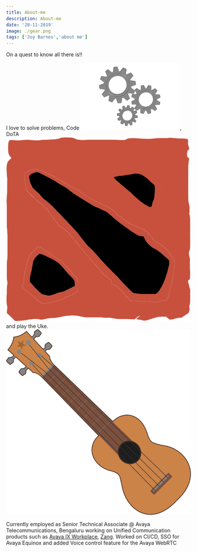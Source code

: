 ```yaml
---
title: About-me
description: About-me
date: '20-11-2019'
image: ./gear.png
tags: ['Joy Barnes','about me']
---
```


On a quest to know all there is!!

I love to solve problems, Code![Code](./gear.png), DoTA ![Dota](./dota2.png) and play the Uke.![Uke](./ukulele.png)

Currently employed as Senior Technical Associate @ Avaya Telecommunications, Bengaluru working on Unified Communication products such as [Avaya IX Workplace](https://support.avaya.com/products/P1753/avaya-ix-workplace-client-for-windows/), [Zang](https://www.zang.io).
Worked on CI/CD, SSO for Avaya Equinox and added Voice control feature for the Avaya WebRTC
